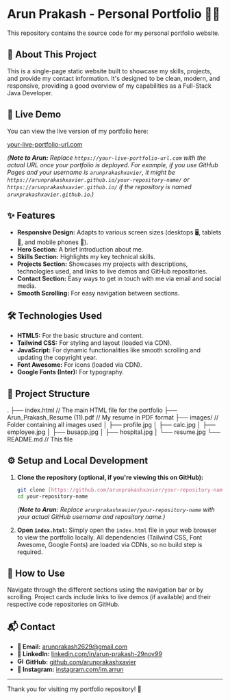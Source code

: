 # Arun Prakash - Personal Portfolio 👨‍💻

This repository contains the source code for my personal portfolio website.

## 🌟 About This Project 

This is a single-page static website built to showcase my skills, projects, and provide my contact information. It's designed to be clean, modern, and responsive, providing a good overview of my capabilities as a Full-Stack Java Developer.

## 🚀 Live Demo 

You can view the live version of my portfolio here:

[your-live-portfolio-url.com](https://your-live-portfolio-url.com)

*(**Note to Arun:** Replace `https://your-live-portfolio-url.com` with the actual URL once your portfolio is deployed. For example, if you use GitHub Pages and your username is `arunprakashxavier`, it might be `https://arunprakashxavier.github.io/your-repository-name/` or `https://arunprakashxavier.github.io/` if the repository is named `arunprakashxavier.github.io`.)*

## ✨ Features 

* **Responsive Design:** Adapts to various screen sizes (desktops 🖥️, tablets 📱, and mobile phones 🤳).
* **Hero Section:** A brief introduction about me.
* **Skills Section:** Highlights my key technical skills.
* **Projects Section:** Showcases my projects with descriptions, technologies used, and links to live demos and GitHub repositories.
* **Contact Section:** Easy ways to get in touch with me via email and social media.
* **Smooth Scrolling:** For easy navigation between sections.

## 🛠️ Technologies Used 

* **HTML5:** For the basic structure and content.
* **Tailwind CSS:** For styling and layout (loaded via CDN).
* **JavaScript:** For dynamic functionalities like smooth scrolling and updating the copyright year.
* **Font Awesome:** For icons (loaded via CDN).
* **Google Fonts (Inter):** For typography.

## 📁 Project Structure 


.
├── index.html                 // The main HTML file for the portfolio
├── Arun_Prakash_Resume (11).pdf // My resume in PDF format
├── images/                    // Folder containing all images used
│   ├── profile.jpg
│   ├── calc.jpg
│   ├── employee.jpg
│   ├── busapp.jpg
│   ├── hospital.jpg
│   └── resume.jpg
└── README.md                  // This file


## ⚙️ Setup and Local Development 

1.  **Clone the repository (optional, if you're viewing this on GitHub):**
    ```bash
    git clone [https://github.com/arunprakashxavier/your-repository-name.git](https://github.com/arunprakashxavier/your-repository-name.git)
    cd your-repository-name
    ```
    *(**Note to Arun:** Replace `arunprakashxavier/your-repository-name` with your actual GitHub username and repository name.)*

2.  **Open `index.html`:**
    Simply open the `index.html` file in your web browser to view the portfolio locally. All dependencies (Tailwind CSS, Font Awesome, Google Fonts) are loaded via CDNs, so no build step is required.

## 🧭 How to Use 

Navigate through the different sections using the navigation bar or by scrolling. Project cards include links to live demos (if available) and their respective code repositories on GitHub.

## 📬 Contact 

* **📧 Email:** [arunprakash2629@gmail.com](mailto:arunprakash2629@gmail.com) 
* **🔗 LinkedIn:** [linkedin.com/in/arun-prakash-29nov99](https://linkedin.com/in/arun-prakash-29nov99) 
* **<img src="https://github.githubassets.com/images/modules/logos_page/GitHub-Mark.png" width="16" height="16" alt="GitHub icon"> GitHub:** [github.com/arunprakashxavier](https://github.com/arunprakashxavier) 
* **📸 Instagram:** [instagram.com/im.arrun](https://www.instagram.com/im.arrun/) 

---

Thank you for visiting my portfolio repository! 🙏